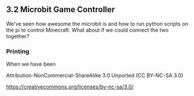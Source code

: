 ## 3.2 Microbit Game Controller

We've seen how awesome the microbit is and how to run python scripts on the pi to control Minecraft. What about 
if we could connect the two together?

### Printing

When we have been 



Attribution-NonCommercial-ShareAlike 3.0 Unported (CC BY-NC-SA 3.0) 

https://creativecommons.org/licenses/by-nc-sa/3.0/







